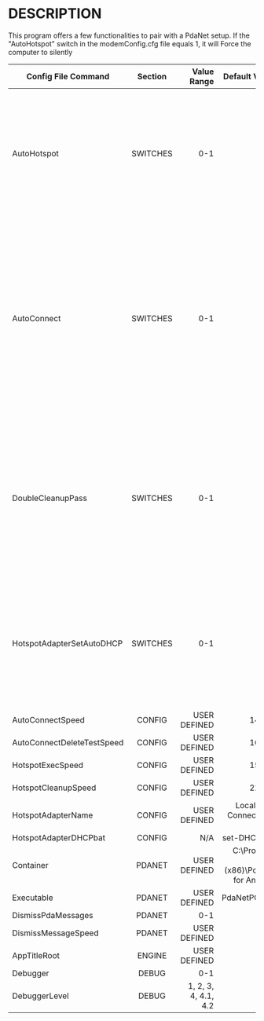 # DESCRIPTION

This program offers a few functionalities to pair with a PdaNet setup.
If the "AutoHotspot" switch in the modemConfig.cfg file equals 1, it will Force the computer to silently 


| Config File Command   |      Section      |  Value Range | Default Value | Description |
|-----------------------|:-----------------:|-------------:|--------------:|------------:|
| AutoHotspot |                    SWITCHES       |   0-1 |           1    |   If equals 1, runs a timer thread that executes a powershell script to force a Windows Hotspot open, and periodically re-runs that script to keep it open. Automatically launches a secondary timer thread that closes powershell instances left open in the background. |
| AutoConnect |                    SWITCHES       |   0-1 |           1    |   If equals 1, runs a function to check if the computer is connected to the internet currently, and if it is not, it will attempt to force PdaNet to reconnect to the phone. (Used to ensure that when PdaNet connection disconnects randomly, it will reconnect itself. Will not be able to force the phone to turn PdaNet USB tethering on, though, but thankfully that is a very rare thing to turn itself off.) |
| DoubleCleanupPass |              SWITCHES       |   0-1 |           1    |   If equals 1, when the AutoHotspot cleanup timer thread runs (the timer that closes background powershell processes to cleanup after the AutoHotspot thread after each run) this will force the powershell process killer to do a double pass to close even more instances of powershell processes running the background. |
| HotspotAdapterSetAutoDHCP |      SWITCHES       |   0-1                   |   1   |  This sets DHCP on the the automatic Windows Hotspot created by the AutoHotspot thread. The target name of this can be configured under the "HotspotAdapterName" setting below. This currently is a bugged feature, though, and should not be used as of right now. |
| AutoConnectSpeed |      CONFIG                  |   USER DEFINED          | 14000 |    |
| AutoConnectDeleteTestSpeed |    CONFIG          |   USER DEFINED          | 16900 |    |
| HotspotExecSpeed |      CONFIG                  |   USER DEFINED          | 15000 |    |
| HotspotCleanupSpeed |      CONFIG               |   USER DEFINED          | 21000 |    |
| HotspotAdapterName |      CONFIG                |   USER DEFINED          | Local Area Connection* 14 |    |
| HotspotAdapterDHCPbat |      CONFIG             |       N/A               |  set-DHCP.bat |    |
| Container |      PDANET                         |   USER DEFINED          | C:\Program Files (x86)\PdaNet for Android |    |
| Executable |      PDANET                        |   USER DEFINED          |   PdaNetPC.exe   |    |
| DismissPdaMessages |      PDANET                |        0-1              |   1  |    |
| DismissMessageSpeed |      PDANET               |   USER DEFINED          |      |    |
| AppTitleRoot |      ENGINE                      |   USER DEFINED          |      |    |
| Debugger |      DEBUG                           |        0-1              |      |    |
| DebuggerLevel |      DEBUG                      |    1, 2, 3, 4, 4.1, 4.2 |   1  |    |
